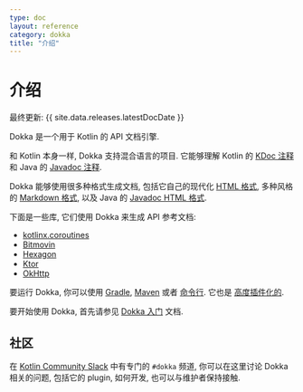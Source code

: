 ```yaml
---
type: doc
layout: reference
category: dokka
title: "介绍"
---
```


# 介绍

最终更新: {{ site.data.releases.latestDocDate }}

Dokka 是一个用于 Kotlin 的 API 文档引擎.

和 Kotlin 本身一样, Dokka 支持混合语言的项目.
它能够理解 Kotlin 的
[KDoc 注释](../kotlin-doc.html#kdoc-syntax)
和 Java 的 
[Javadoc 注释](https://www.oracle.com/technical-resources/articles/java/javadoc-tool.html).

Dokka 能够使用很多种格式生成文档, 包括它自己的现代化 [HTML 格式](formats/dokka-html.html),
多种风格的 [Markdown 格式](formats/dokka-markdown.html), 以及 Java 的 [Javadoc HTML 格式](formats/dokka-javadoc.html).

下面是一些库, 它们使用 Dokka 来生成 API 参考文档:

* [kotlinx.coroutines](https://kotlinlang.org/api/kotlinx.coroutines/)
* [Bitmovin](https://cdn.bitmovin.com/player/android/3/docs/index.html)
* [Hexagon](https://hexagonkt.com/api/index.html)
* [Ktor](https://api.ktor.io/)
* [OkHttp](https://square.github.io/okhttp/5.x/okhttp/okhttp3/)

要运行 Dokka, 你可以使用 [Gradle](runners/dokka-gradle.html), [Maven](runners/dokka-maven.html) 或者 [命令行](runners/dokka-cli.html).
它也是 [高度插件化的](dokka-plugins.html).

要开始使用 Dokka, 首先请参见 [Dokka 入门](dokka-get-started.html) 文档.

## 社区

在 [Kotlin Community Slack](https://surveys.jetbrains.com/s3/kotlin-slack-sign-up) 中有专门的 `#dokka` 频道,
你可以在这里讨论 Dokka 相关的问题, 包括它的 plugin, 如何开发, 也可以与维护者保持接触.
